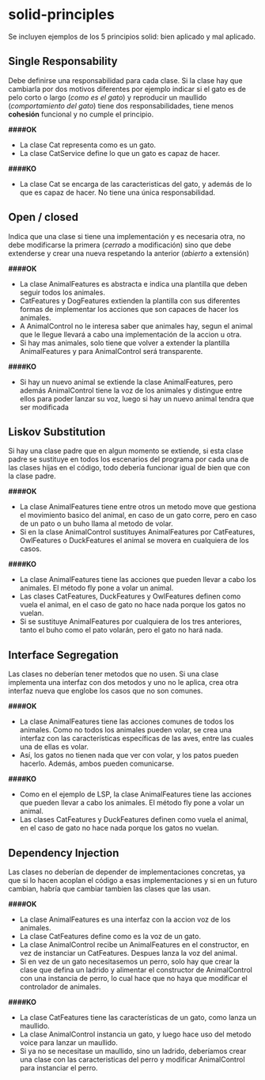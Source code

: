 # solid-principles

Se incluyen ejemplos de los 5 principios solid: bien aplicado y mal aplicado.

## Single Responsability

Debe definirse una responsabilidad para cada clase. Si la clase hay que cambiarla por dos motivos diferentes por ejemplo indicar si el gato es de pelo corto o largo (_como es el gato_) y reproducir un maullido (_comportamiento del gato_) tiene dos responsabilidades, tiene menos **cohesión** funcional y no cumple el principio.

**####OK**

* La clase Cat representa como es un gato.
* La clase CatService define lo que un gato es capaz de hacer.

**####KO**

* La clase Cat se encarga de las caracteristicas del gato, y además de lo que es capaz de hacer. No tiene una única responsabilidad.

## Open / closed

Indica que una clase si tiene una implementación y es necesaria otra, no debe modificarse la primera (_cerrado_ a modificación) sino que debe extenderse y crear una nueva respetando la anterior (_abierto_ a extensión)

**####OK**

* La clase AnimalFeatures es abstracta e indica una plantilla que deben seguir todos los animales.
* CatFeatures y DogFeatures extienden la plantilla con sus diferentes formas de implementar los acciones que son capaces de hacer los animales.
* A AnimalControl no le interesa saber que animales hay, segun el animal que le llegue llevará a cabo una implementación de la accion u otra.
* Si hay mas animales, solo tiene que volver a extender la plantilla AnimalFeatures y para AnimalControl será transparente.

**####KO**

* Si hay un nuevo animal se extiende la clase AnimalFeatures, pero además AnimalControl tiene la voz de los animales y distingue entre ellos para poder lanzar su voz, luego si hay un nuevo animal tendra que ser modificada

## Liskov Substitution

Si hay una clase padre que en algun momento se extiende, si esta clase padre se sustituye en todos los escenarios del programa por cada una de las clases hijas en el código, todo debería funcionar igual de bien que con la clase padre.
 
**####OK**

* La clase AnimalFeatures tiene entre otros un metodo move que gestiona el movimiento basico del animal, en caso de un gato corre, pero en caso de un pato o un buho llama al metodo de volar.
* Si en la clase AnimalControl sustituyes AnimalFeatures por CatFeatures, OwlFeatures o DuckFeatures el animal se movera en cualquiera de los casos.  

**####KO**

* La clase AnimalFeatures tiene las acciones que pueden llevar a cabo los animales. El método fly pone a volar un animal.
* Las clases CatFeatures, DuckFeatures y OwlFeatures definen como vuela el animal, en el caso de gato no hace nada porque los gatos no vuelan.
* Si se sustituye AnimalFeatures por cualquiera de los tres anteriores, tanto el buho como el pato volarán, pero el gato no hará nada.

## Interface Segregation

Las clases no deberían tener metodos que no usen. Si una clase implementa una interfaz con dos metodos y uno no le aplica, crea otra interfaz nueva que englobe los casos que no son comunes.
 
**####OK**

* La clase AnimalFeatures tiene las acciones comunes de todos los animales. Como no todos los animales pueden volar, se crea una interfaz con las características específicas de las aves, entre las cuales una de ellas es volar.
* Así, los gatos no tienen nada que ver con volar, y los patos pueden hacerlo. Además, ambos pueden comunicarse. 

**####KO**

* Como en el ejemplo de LSP, la clase AnimalFeatures tiene las acciones que pueden llevar a cabo los animales. El método fly pone a volar un animal.
* Las clases CatFeatures y DuckFeatures definen como vuela el animal, en el caso de gato no hace nada porque los gatos no vuelan.

## Dependency Injection

Las clases no deberían de depender de implementaciones concretas, ya que si lo hacen acoplan el código a esas implementaciones y si en un futuro cambian, habría que cambiar tambien las clases que las usan.
 
**####OK**

* La clase AnimalFeatures es una interfaz con la accion voz de los animales.
* La clase CatFeatures define como es la voz de un gato.
* La clase AnimalControl recibe un AnimalFeatures en el constructor, en vez de instanciar un CatFeatures. Despues lanza la voz del animal.
* Si en vez de un gato necesitasemos un perro, solo hay que crear la clase que defina un ladrido y alimentar el constructor de AnimalControl con una instancia de perro, lo cual hace que no haya que modificar el controlador de animales.  

**####KO**

* La clase CatFeatures tiene las características de un gato, como lanza un maullido. 
* La clase AnimalControl instancia un gato, y luego hace uso del metodo voice para lanzar un maullido.
* Si ya no se necesitase un maullido, sino un ladrido, deberíamos crear una clase con las caracteristicas del perro y modificar AnimalControl para instanciar el perro. 